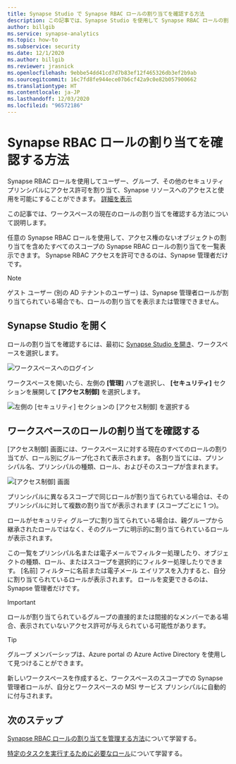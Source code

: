 ```yaml
---
title: Synapse Studio で Synapse RBAC ロールの割り当てを確認する方法
description: この記事では、Synapse Studio を使用して Synapse RBAC ロールの割り当てを確認する方法について説明します
author: billgib
ms.service: synapse-analytics
ms.topic: how-to
ms.subservice: security
ms.date: 12/1/2020
ms.author: billgib
ms.reviewer: jrasnick
ms.openlocfilehash: 9ebbe54dd41cd7d7b83ef12f465326db3ef2b9ab
ms.sourcegitcommit: 16c7fd8fe944ece07b6cf42a9c0e82b057900662
ms.translationtype: HT
ms.contentlocale: ja-JP
ms.lasthandoff: 12/03/2020
ms.locfileid: "96572186"
---
```

# <a name="how-to-review-synapse-rbac-role-assignments"></a>Synapse RBAC ロールの割り当てを確認する方法

Synapse RBAC ロールを使用してユーザー、グループ、その他のセキュリティ プリンシパルにアクセス許可を割り当て、Synapse リソースへのアクセスと使用を可能にすることができます。  [詳細を表示](https://go.microsoft.com/fwlink/?linkid=2148306)

この記事では、ワークスペースの現在のロールの割り当てを確認する方法について説明します。

任意の Synapse RBAC ロールを使用して、アクセス権のないオブジェクトの割り当てを含めたすべてのスコープの Synapse RBAC ロールの割り当てを一覧表示できます。 Synapse RBAC アクセスを許可できるのは、Synapse 管理者だけです。  

>[!Note]
>ゲスト ユーザー (別の AD テナントのユーザー) は、Synapse 管理者ロールが割り当てられている場合でも、ロールの割り当てを表示または管理できません。    

## <a name="open-synapse-studio"></a>Synapse Studio を開く  

ロールの割り当てを確認するには、最初に [Synapse Studio を開き](https://web.azuresynapse.net/)、ワークスペースを選択します。 

![ワークスペースへのログイン](./media/common/login-workspace.png) 
 
 ワークスペースを開いたら、左側の **[管理]** ハブを選択し、 **[セキュリティ]** セクションを展開して **[アクセス制御]** を選択します。 

 ![左側の [セキュリティ] セクションの [アクセス制御] を選択する](./media/how-to-manage-synapse-rbac-role-assignments/left-nav-security-access-control.png)

## <a name="review-workspace-role-assignments"></a>ワークスペースのロールの割り当てを確認する

[アクセス制御] 画面には、ワークスペースに対する現在のすべてのロールの割り当てが、ロール別にグループ化されて表示されます。 各割り当てには、プリンシパル名、プリンシパルの種類、ロール、およびそのスコープが含まれます。

![[アクセス制御] 画面](./media/how-to-review-synapse-rbac-role-assignments/access-control-assignments.png)

プリンシパルに異なるスコープで同じロールが割り当てられている場合は、そのプリンシパルに対して複数の割り当てが表示されます (スコープごとに 1 つ)。  

ロールがセキュリティ グループに割り当てられている場合は、親グループから継承されたロールではなく、そのグループに明示的に割り当てられているロールが表示されます。  

この一覧をプリンシパル名または電子メールでフィルター処理したり、オブジェクトの種類、ロール、またはスコープを選択的にフィルター処理したりできます。 [名前] フィルターに名前または電子メール エイリアスを入力すると、自分に割り当てられているロールが表示されます。 ロールを変更できるのは、Synapse 管理者だけです。

>[!Important] 
>ロールが割り当てられているグループの直接的または間接的なメンバーである場合、表示されていないアクセス許可が与えられている可能性があります。

>[!tip]
>グループ メンバーシップは、Azure portal の Azure Active Directory を使用して見つけることができます。  

新しいワークスペースを作成すると、ワークスペースのスコープでの Synapse 管理者ロールが、自分とワークスペースの MSI サービス プリンシパルに自動的に付与されます。

## <a name="next-steps"></a>次のステップ

[Synapse RBAC ロールの割り当てを管理する方法](./how-to-manage-synapse-rbac-role-assignments.md)について学習する。

[特定のタスクを実行するために必要なロール](./synapse-workspace-understand-what-role-you-need.md)について学習する。